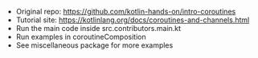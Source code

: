 - Original repo:  https://github.com/kotlin-hands-on/intro-coroutines
- Tutorial site: https://kotlinlang.org/docs/coroutines-and-channels.html
- Run the main code inside src.contributors.main.kt
- Run examples in coroutineComposition
- See miscellaneous package for more examples
